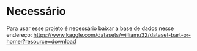 # Necessário 

Para usar esse projeto é necessário baixar a base de dados nesse endereço:
https://www.kaggle.com/datasets/williamu32/dataset-bart-or-homer?resource=download